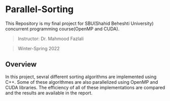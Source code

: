# Parallel-Sorting

This Repository is my final project for SBU(Shahid Beheshti University) concurrent programming course(OpenMP and CUDA).
 > Instructor: Dr. Mahmood Fazlali

 > Winter-Spring 2022


## Overview

In this project, sevral different sorting algorithms are implemented using C++. Some of these algorithmes are also parallelized using OpenMP and CUDA libraries. The efficiency of all of these implementations are compared and the results are available in the report.
